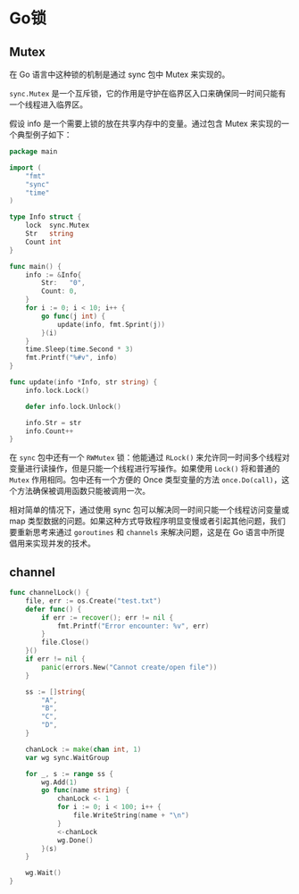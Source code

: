 # Go锁

## Mutex

在 Go 语言中这种锁的机制是通过 sync 包中 Mutex 来实现的。

`sync.Mutex` 是一个互斥锁，它的作用是守护在临界区入口来确保同一时间只能有一个线程进入临界区。

假设 info 是一个需要上锁的放在共享内存中的变量。通过包含 Mutex 来实现的一个典型例子如下：

```go
package main

import (
	"fmt"
	"sync"
	"time"
)

type Info struct {
	lock  sync.Mutex
	Str   string
	Count int
}

func main() {
	info := &Info{
		Str:   "0",
		Count: 0,
	}
	for i := 0; i < 10; i++ {
		go func(j int) {
			update(info, fmt.Sprint(j))
		}(i)
	}
	time.Sleep(time.Second * 3)
	fmt.Printf("%#v", info)
}

func update(info *Info, str string) {
	info.lock.Lock()

	defer info.lock.Unlock()

	info.Str = str
	info.Count++
}
```

在 `sync` 包中还有一个 `RWMutex` 锁：他能通过 `RLock()` 来允许同一时间多个线程对变量进行读操作，但是只能一个线程进行写操作。如果使用 `Lock()` 将和普通的 `Mutex` 作用相同。包中还有一个方便的 Once 类型变量的方法 `once.Do(call)`，这个方法确保被调用函数只能被调用一次。

相对简单的情况下，通过使用 sync 包可以解决同一时间只能一个线程访问变量或 map 类型数据的问题。如果这种方式导致程序明显变慢或者引起其他问题，我们要重新思考来通过 `goroutines` 和 `channels` 来解决问题，这是在 Go 语言中所提倡用来实现并发的技术。

## channel

```go
func channelLock() {
	file, err := os.Create("test.txt")
	defer func() {
		if err := recover(); err != nil {
			fmt.Printf("Error encounter: %v", err)
		}
		file.Close()
	}()
	if err != nil {
		panic(errors.New("Cannot create/open file"))
	}

	ss := []string{
		"A",
		"B",
		"C",
		"D",
	}

	chanLock := make(chan int, 1)
	var wg sync.WaitGroup

	for _, s := range ss {
		wg.Add(1)
		go func(name string) {
			chanLock <- 1
			for i := 0; i < 100; i++ {
				file.WriteString(name + "\n")
			}
			<-chanLock
			wg.Done()
		}(s)
	}

	wg.Wait()
}
```
